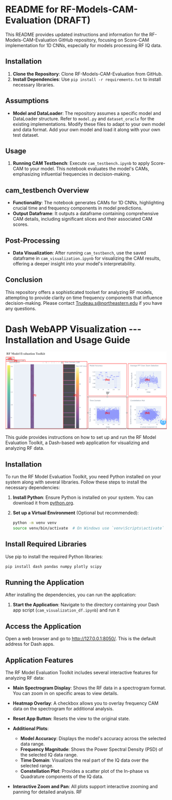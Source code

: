 # README for RF-Models-CAM-Evaluation (DRAFT)

This README provides updated instructions and information for the RF-Models-CAM-Evaluation GitHub repository, focusing on Score-CAM implementation for 1D CNNs, especially for models processing RF IQ data.

## Installation

1. **Clone the Repository**: Clone RF-Models-CAM-Evaluation from GitHub.
2. **Install Dependencies**: Use `pip install -r requirements.txt` to install necessary libraries.

## Assumptions

- **Model and DataLoader**: The repository assumes a specific model and DataLoader structure. Refer to `model.py` and `dataset_oracle` for the existing implementations. Modify these files to adapt to your own model and data format. Add your own model and load it along with your own test dataset.

## Usage

1. **Running CAM Testbench**: Execute `cam_testbench.ipynb` to apply Score-CAM to your model. This notebook evaluates the model's CAMs, emphasizing influential frequencies in decision-making.

## cam_testbench Overview

- **Functionality**: The notebook generates CAMs for 1D CNNs, highlighting crucial time and frequency components in model predictions.
- **Output Dataframe**: It outputs a dataframe containing comprehensive CAM details, including significant slices and their associated CAM scores.

## Post-Processing

- **Data Visualization**: After running `cam_testbench`, use the saved dataframe in `cam_visualization.ipynb` for visualizing the CAM results, offering a deeper insight into your model's interpretability.

## Conclusion

This repository offers a sophisticated toolset for analyzing RF models, attempting to provide clarity on time frequency components that influence decision-making. Please contact Trudeau.s@northeastern.edu if you have any questions. 




# Dash WebAPP Visualization --- Installation and Usage Guide 
![AppVisual](misc_images/Visualization_labels.png)

This guide provides instructions on how to set up and run the RF Model Evaluation Toolkit, a Dash-based web application for visualizing and analyzing RF data.

## Installation

To run the RF Model Evaluation Toolkit, you need Python installed on your system along with several libraries. Follow these steps to install the necessary dependencies:

1. **Install Python**: Ensure Python is installed on your system. You can download it from [python.org](https://www.python.org/downloads/).

2. **Set up a Virtual Environment** (Optional but recommended):
   ```bash
   python -m venv venv
   source venv/bin/activate  # On Windows use `venv\Scripts\activate`
## Install Required Libraries

Use pip to install the required Python libraries:

```bash
pip install dash pandas numpy plotly scipy
```

## Running the Application

After installing the dependencies, you can run the application:

1. **Start the Application**:
   Navigate to the directory containing your Dash app script (`cam_visualization_df.ipynb`) and run it

## Access the Application
Open a web browser and go to http://127.0.0.1:8050/. This is the default address for Dash apps.


## Application Features

The RF Model Evaluation Toolkit includes several interactive features for analyzing RF data:

- **Main Spectrogram Display**: Shows the RF data in a spectrogram format. You can zoom in on specific areas to view details.

- **Heatmap Overlay**: A checkbox allows you to overlay frequency CAM data on the spectrogram for additional analysis.

- **Reset App Button**: Resets the view to the original state.

- **Additional Plots**:
  - **Model Accuracy**: Displays the model's accuracy across the selected data range.
  - **Frequency Magnitude**: Shows the Power Spectral Density (PSD) of the selected IQ data range.
  - **Time Domain**: Visualizes the real part of the IQ data over the selected range.
  - **Constellation Plot**: Provides a scatter plot of the In-phase vs Quadrature components of the IQ data.

- **Interactive Zoom and Pan**: All plots support interactive zooming and panning for detailed analysis.
RF